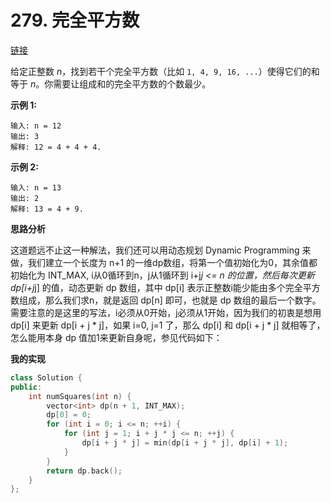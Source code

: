 # 279. 完全平方数

[链接](https://leetcode-cn.com/problems/perfect-squares/description/)

给定正整数 *n*，找到若干个完全平方数（比如 `1, 4, 9, 16, ...`）使得它们的和等于 *n*。你需要让组成和的完全平方数的个数最少。

**示例 1:**

```
输入: n = 12
输出: 3 
解释: 12 = 4 + 4 + 4.
```

**示例 2:**

```
输入: n = 13
输出: 2
解释: 13 = 4 + 9.
```

**思路分析**

这道题远不止这一种解法，我们还可以用动态规划 Dynamic Programming 来做，我们建立一个长度为 n+1 的一维dp数组，将第一个值初始化为0，其余值都初始化为 INT_MAX, i从0循环到n，j从1循环到 i+j*j <= n 的位置，然后每次更新 dp[i+j*j] 的值，动态更新 dp 数组，其中 dp[i] 表示正整数i能少能由多个完全平方数组成，那么我们求n，就是返回 dp[n] 即可，也就是 dp 数组的最后一个数字。需要注意的是这里的写法，i必须从0开始，j必须从1开始，因为我们的初衷是想用 dp[i] 来更新 dp[i + j * j]，如果 i=0, j=1 了，那么 dp[i] 和 dp[i + j * j] 就相等了，怎么能用本身 dp 值加1来更新自身呢，参见代码如下：

**我的实现**

```c++
class Solution {
public:
    int numSquares(int n) {
        vector<int> dp(n + 1, INT_MAX);
        dp[0] = 0;
        for (int i = 0; i <= n; ++i) {
            for (int j = 1; i + j * j <= n; ++j) {
                dp[i + j * j] = min(dp[i + j * j], dp[i] + 1);
            }
        }
        return dp.back();
    }
};
```



